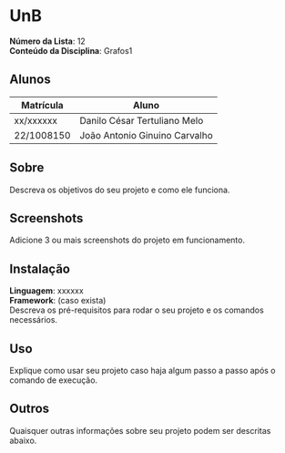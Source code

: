 # UnB

**Número da Lista**: 12<br>
**Conteúdo da Disciplina**: Grafos1<br>

## Alunos
|Matrícula | Aluno |
| -- | -- |
| xx/xxxxxx  |  Danilo César Tertuliano Melo |
| 22/1008150 |  João Antonio Ginuino Carvalho |

## Sobre 
Descreva os objetivos do seu projeto e como ele funciona. 

## Screenshots
Adicione 3 ou mais screenshots do projeto em funcionamento.

## Instalação 
**Linguagem**: xxxxxx<br>
**Framework**: (caso exista)<br>
Descreva os pré-requisitos para rodar o seu projeto e os comandos necessários.

## Uso 
Explique como usar seu projeto caso haja algum passo a passo após o comando de execução.

## Outros 
Quaisquer outras informações sobre seu projeto podem ser descritas abaixo.




